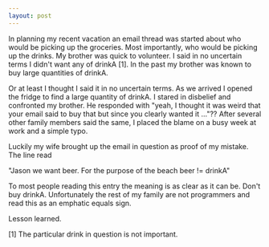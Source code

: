 ```yaml
---
layout: post
---
```

In planning my recent vacation an email thread was started about who would be
picking up the groceries. Most importantly, who would be picking up the
drinks. My brother was quick to volunteer. I said in no uncertain terms I
didn't want any of drinkA [1]. In the past my brother was known to buy large
quantities of drinkA.

Or at least I thought I said it in no uncertain terms. As we arrived I opened
the fridge to find a large quantity of drinkA. I stared in disbelief and
confronted my brother. He responded with "yeah, I thought it was weird that
your email said to buy that but since you clearly wanted it ..."?? After
several other family members said the same, I placed the blame on a busy week
at work and a simple typo.

Luckily my wife brought up the email in question as proof of my mistake. The
line read

"Jason we want beer. For the purpose of the beach beer != drinkA"

To most people reading this entry the meaning is as clear as it can be. Don't
buy drinkA. Unfortunately the rest of my family are not programmers and read
this as an emphatic equals sign.

Lesson learned.

[1] The particular drink in question is not important.

